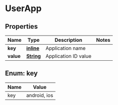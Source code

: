 
# UserApp

## Properties
Name | Type | Description | Notes
------------ | ------------- | ------------- | -------------
**key** | [**inline**](#Key) | Application name | 
**value** | [**String**](String.md) | Application ID value | 


<a name="Key"></a>
## Enum: key
Name | Value
---- | -----
key | android, ios



